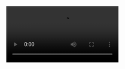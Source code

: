 
<html><head><meta name="viewport" content="width=device-width"></head><body><video controls="" autoplay="" name="media"><source src="https://pnrtscr.com/resources/video/scare.mp4" type="video/mp4"></video></body></html>
